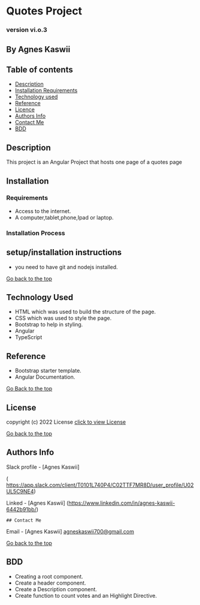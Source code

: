 # Quotes Project


### version vi.o.3

## By Agnes Kaswii
## Table of contents

+ [Description](#description)
+ [Installation Requirements](#installation)
+ [Technology used](#technology-used)
+ [Reference](#reference)
+ [Licence](#license)
+ [Authors Info](#author-Info)
+ [Contact Me](#contact-me)
+ [BDD](#bdd)

## Description
<p>This project is an Angular Project that hosts one page of a quotes page</p>

## Installation

### Requirements
* Access to the internet.
* A computer,tablet,phone,Ipad or laptop.

### Installation Process

## setup/installation instructions
* you need to have git and nodejs installed.
 

 [Go back to the top]( #Quotes-project)

 ## Technology Used
 * HTML which was used to build the structure of the page.
 * CSS  which was used to style the page.
 * Bootstrap to help in styling.
 * Angular
 * TypeScript
 

 ## Reference
  * Bootstrap starter template.
  * Angular Documentation.
  

  [Go Back to the top]( #Quotes-project)

  ## License
   copyright (c) 2022 License [click to view License](lICENSE)

   [Go back to the top](#Quotes-project)

   ## Authors Info

   Slack profile - [Agnes Kaswii]

  ( https://app.slack.com/client/T0101L740P4/C02TTF7MR8D/user_profile/U02UL5C9NE4)

  Linked - [Agnes Kaswii]
  (https://www.linkedin.com/in/agnes-kaswii-6442b91bb/)

    ## Contact Me

  Email - [Agnes Kaswii]
  agneskaswii700@gmail.com

  [Go back to the top](#Quotes-project)

  ## BDD
   * Creating a root component.
   * Create a header component.
   * Create a Description component.
   * Create function to count votes and an Highlight Directive.